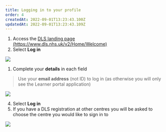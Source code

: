 ```yaml
---
title: Logging in to your profile
order: 4
createdAt: 2022-09-01T13:23:43.100Z
updatedAt: 2022-09-01T13:23:43.109Z
---
```

1. Access the [DLS landing page (https://www.dls.nhs.uk/v2/Home/Welcome​)](https://www.dls.nhs.uk/v2/Home/Welcome​)
2. Select **Log in​**

![](/img/as-1-07-Logging-in.jpg)

1. Complete your **details** in each field​

> Use your **email address** (not ID) to log in​ (as otherwise you will only see the Learner portal application)

![](/img/as-1-08-logging-in.jpg)

4. Select **Log in​**
5. If you have a DLS registration at other centres you will be asked to choose the centre you would like to sign in to

![](/img/as-1-09-Logging-in.jpg)